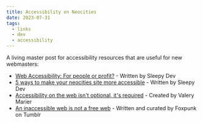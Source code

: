```yaml
---
title: Accessibility on Neocities
date: 2023-07-31
tags:
  - links
  - dev
  - accessibility
---
```


A living master post for accessibility resources that are useful for new webmasters:

* [Web Accessibility: For people or profit?](https://sleepydev.neocities.org/posts/Web%20accessibility-%20for%20people%20or%20profit%3F) - Written by Sleepy Dev
* [5 ways to make your neocities site more accessible](https://sleepydev.neocities.org/posts/5%20Ways%20to%20make%20your%20Neocities%20site%20more%20accessible) - Written by Sleepy Dev
* [Accessibility on the web isn't optional, it's required](https://theultimatemotherfuckingwebsite.com/) - Created by Valery Marier
* [An inaccessible web is not a free web](https://www.tumblr.com/foxpunk/700063063948312576/hey-you-yeah-you-with-the-cool-neocities) - Written and curated by Foxpunk on Tumblr